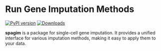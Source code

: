 # Run Gene Imputation Methods
[![PyPI version](https://img.shields.io/pypi/v/spagim)](https://pypi.org/project/spagim/)
[![Downloads](https://static.pepy.tech/badge/spagim)](https://pepy.tech/project/spagim)

**spagim** is a package for single-cell gene imputation. It provides a unified interface for various imputation methods, making it easy to apply them to your data. 
